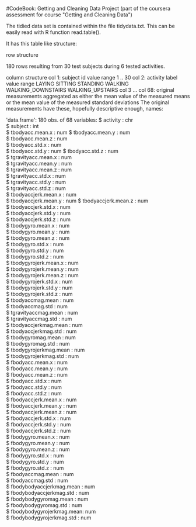 #CodeBook: Getting and Cleaning Data Project
(part of the coursera assessment for course "Getting and Cleaning Data")

The tidied data set is contained within the file tidydata.txt. This can be easily read with R function read.table().

It has this table like structure:

row structure

180 rows resulting from 30 test subjects during 6 tested activities.

column structure
col 1: subject id
value range 1 .. 30
col 2: activity label
value range LAYING SITTING STANDING WALKING WALKING_DOWNSTAIRS WALKING_UPSTAIRS
col 3 ... col 68: original measurements aggregated as
either the mean value of the measured means
or the mean value of the measured standard deviations
The original measurements have these, hopefully descriptive enough, names:

'data.frame':	180 obs. of  68 variables:
		 $ activity                 : chr  
		 $ subject                  : int  
		 $ tbodyacc.mean.x          : num 
		 $ tbodyacc.mean.y          : num  
		 $ tbodyacc.mean.z          : num  
		 $ tbodyacc.std.x           : num  
		 $ tbodyacc.std.y           : num 
 		 $ tbodyacc.std.z           : num  
		 $ tgravityacc.mean.x       : num   
		 $ tgravityacc.mean.y       : num  
		 $ tgravityacc.mean.z       : num   
		 $ tgravityacc.std.x        : num  
		 $ tgravityacc.std.y        : num  
		 $ tgravityacc.std.z        : num  
		 $ tbodyaccjerk.mean.x      : num  
		 $ tbodyaccjerk.mean.y      : num 
 		 $ tbodyaccjerk.mean.z      : num  
		 $ tbodyaccjerk.std.x       : num  
		 $ tbodyaccjerk.std.y       : num  
		 $ tbodyaccjerk.std.z       : num  
		 $ tbodygyro.mean.x         : num  
		 $ tbodygyro.mean.y         : num  
		 $ tbodygyro.mean.z         : num  
		 $ tbodygyro.std.x          : num  
		 $ tbodygyro.std.y          : num  
		 $ tbodygyro.std.z          : num  	 
		 $ tbodygyrojerk.mean.x     : num  
		 $ tbodygyrojerk.mean.y     : num  
		 $ tbodygyrojerk.mean.z     : num  
		 $ tbodygyrojerk.std.x      : num  
		 $ tbodygyrojerk.std.y      : num  
		 $ tbodygyrojerk.std.z      : num  
		 $ tbodyaccmag.mean         : num  
		 $ tbodyaccmag.std          : num  
		 $ tgravityaccmag.mean      : num  
		 $ tgravityaccmag.std       : num  
		 $ tbodyaccjerkmag.mean     : num  
 		 $ tbodyaccjerkmag.std      : num  
 		 $ tbodygyromag.mean        : num  
		 $ tbodygyromag.std         : num  
		 $ tbodygyrojerkmag.mean    : num  
		 $ tbodygyrojerkmag.std     : num  
		 $ fbodyacc.mean.x          : num   
		 $ fbodyacc.mean.y          : num  
		 $ fbodyacc.mean.z          : num  
		 $ fbodyacc.std.x           : num  
		 $ fbodyacc.std.y           : num  
		 $ fbodyacc.std.z           : num  
		 $ fbodyaccjerk.mean.x      : num  
		 $ fbodyaccjerk.mean.y      : num  
		 $ fbodyaccjerk.mean.z      : num  
		 $ fbodyaccjerk.std.x       : num  
		 $ fbodyaccjerk.std.y       : num  
 		 $ fbodyaccjerk.std.z       : num  
		 $ fbodygyro.mean.x         : num  
		 $ fbodygyro.mean.y         : num  
		 $ fbodygyro.mean.z         : num  
		 $ fbodygyro.std.x          : num  
		 $ fbodygyro.std.y          : num  
		 $ fbodygyro.std.z          : num  
		 $ fbodyaccmag.mean         : num  
		 $ fbodyaccmag.std          : num  
		 $ fbodybodyaccjerkmag.mean : num  
		 $ fbodybodyaccjerkmag.std  : num  
		 $ fbodybodygyromag.mean    : num  
		 $ fbodybodygyromag.std     : num  
		 $ fbodybodygyrojerkmag.mean: num  
		 $ fbodybodygyrojerkmag.std : num  
